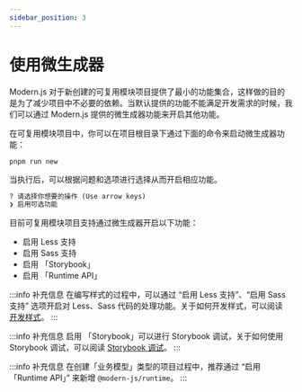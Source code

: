 ```yaml
---
sidebar_position: 3
---
```


# 使用微生成器

Modern.js 对于新创建的可复用模块项目提供了最小的功能集合，这样做的目的是为了减少项目中不必要的依赖。当默认提供的功能不能满足开发需求的时候，我们可以通过 Modern.js 提供的微生成器功能来开启其他功能。

在可复用模块项目中，你可以在项目根目录下通过下面的命令来启动微生成器功能：

```
pnpm run new
```

当执行后，可以根据问题和选项进行选择从而开启相应功能。

``` md
? 请选择你想要的操作 (Use arrow keys)
❯ 启用可选功能
```

目前可复用模块项目支持通过微生成器开启以下功能：

- 启用 Less 支持
- 启用 Sass 支持
- 启用 「Storybook」
- 启用 「Runtime API」

:::info 补充信息
在编写样式的过程中，可以通过 “启用 Less 支持”、“启用 Sass 支持” 选项开启对 Less、Sass 代码的处理功能。关于如何开发样式，可以阅读 [开发样式](/docs/guides/features/modules/code-style)。
:::

:::info 补充信息
启用 「Storybook」可以进行 Storybook 调试，关于如何使用 Storybook 调试，可以阅读 [Storybook 调试](/docs/guides/features/modules/storybook)。
:::

:::info 补充信息
在创建「业务模型」类型的项目过程中，推荐通过 “启用 「Runtime API」” 来新增 `@modern-js/runtime`。
:::
